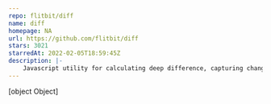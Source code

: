 ```yaml
---
repo: flitbit/diff
name: diff
homepage: NA
url: https://github.com/flitbit/diff
stars: 3021
starredAt: 2022-02-05T18:59:45Z
description: |-
    Javascript utility for calculating deep difference, capturing changes, and applying changes across objects; for nodejs and the browser.
---
```


[object Object]
